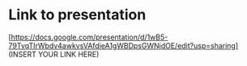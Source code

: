 # Link to presentation

[https://docs.google.com/presentation/d/1wB5-79TvqTIrWbdv4awkvsVAfdieA1gWBDpsGWNjdOE/edit?usp=sharing]  (INSERT YOUR LINK HERE)

